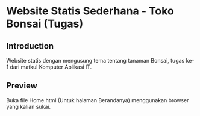 # Website Statis Sederhana - Toko Bonsai (Tugas)

## Introduction
Website statis dengan mengusung tema tentang tanaman Bonsai, tugas ke-1 dari matkul Komputer Aplikasi IT.

## Preview
Buka file Home.html (Untuk halaman Berandanya) menggunakan browser yang kalian sukai.
